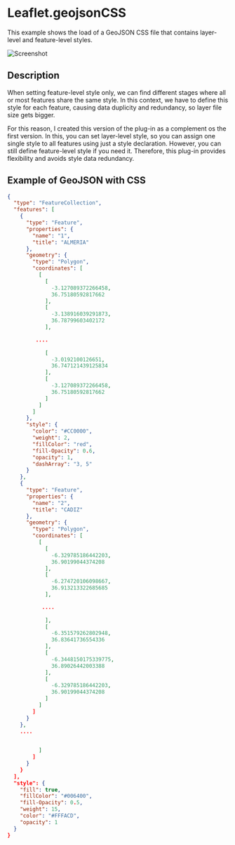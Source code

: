 Leaflet.geojsonCSS
==================
This example shows the load of a GeoJSON CSS file that contains layer-level and feature-level styles.

![Screenshot](https://github.com/jmmluna/Leaflet.geojsonCSS/blob/master/demo-layer-and-feature-style/screenshot.png)

## Description

When setting feature-level style only, we can find different stages where all or most features share the same style. In this context, we have to define this style for each feature, causing data duplicity and redundancy, so layer file size gets bigger.

For this reason, I created this version of the plug-in as a complement os the first version. In this, you can set layer-level style, so you can assign one single style to all features using just a style declaration. However, you can still define feature-level style if you need it. Therefore, this plug-in provides flexibility and avoids style data redundancy.


## Example of GeoJSON with CSS

```json
{
  "type": "FeatureCollection",
  "features": [
    {
      "type": "Feature",
      "properties": {
        "name": "1",
        "title": "ALMERIA"
      },
      "geometry": {
        "type": "Polygon",
        "coordinates": [
          [
            [
              -3.127089372266458,
              36.75180592817662
            ],
            [
              -3.138916039291873,
              36.78799603402172
            ],

         ....
            
            [
              -3.0192100126651,
              36.747121439125834
            ],
            [
              -3.127089372266458,
              36.75180592817662
            ]
          ]
        ]
      },
      "style": {
        "color": "#CC0000",
        "weight": 2,
        "fillColor": "red",
        "fill-Opacity": 0.6,
        "opacity": 1,
        "dashArray": "3, 5"
      }
    },
    {
      "type": "Feature",
      "properties": {
        "name": "2",
        "title": "CADIZ"
      },
      "geometry": {
        "type": "Polygon",
        "coordinates": [
          [
            [
              -6.329785186442203,
              36.90199044374208
            ],
            [
              -6.274720106098667,
              36.913213322685685
            ],

           ....
            
            ],
            [
              -6.351579262802948,
              36.83641736554336
            ],
            [
              -6.3448150175339775,
              36.89026442003388
            ],
            [
              -6.329785186442203,
              36.90199044374208
            ]
          ]
        ]
      }
    },
    ....

    
          ]
        ]
      }
    }
  ],
  "style": {
    "fill": true,
    "fillColor": "#006400",
    "fill-Opacity": 0.5,
    "weight": 15,
    "color": "#FFFACD",
    "opacity": 1
  }
}
```
